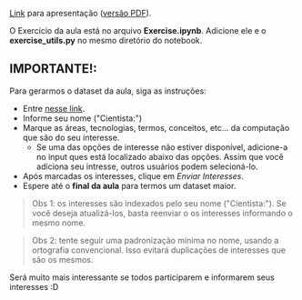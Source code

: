[Link](https://docs.google.com/presentation/d/1El5ooWvQEE-PfS-kGUlqPIb-OMHqyoV0AeuPzLxW9Sg/edit?usp=sharing) para apresentação ([versão PDF](https://drive.google.com/file/d/0B6ZXi9whq_ORYnFyV1VLQ2R3eFE/view?usp=sharing)).

O Exercício da aula está no arquivo __Exercise.ipynb__. Adicione ele e o __exercise_utils.py__ no mesmo diretório do notebook.

## IMPORTANTE!: 

Para gerarmos o dataset da aula, siga as instruções: 
* Entre [nesse link](http://emanueloliveira.com/data-science/index.php).
* Informe seu nome ("Cientista:")
* Marque as áreas, tecnologias, termos, conceitos, etc... da computação que são do seu interesse.
  * Se uma das opções de interesse não estiver disponível, adicione-a no input ques está localizado abaixo das opções. Assim que você adiciona seu intresse, outros usuários podem selecioná-lo.
* Após marcadas os interesses, clique em _Enviar Interesses_.
* Espere até o __final da aula__ para termos um dataset maior.

> Obs 1: os interesses são indexados pelo seu nome ("Cientista:"). Se você deseja atualizá-los, basta reenviar o os interesses informando o mesmo nome.

> Obs 2: tente seguir uma padronização mínima no nome, usando a ortografia convencional. Isso evitará duplicações de interesses que são os mesmos.

Será muito mais interessante se todos participarem e informarem seus interesses :D
